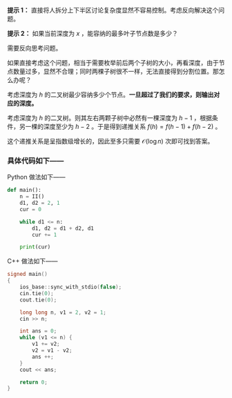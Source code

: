 **提示 1：** 直接将人拆分上下半区讨论复杂度显然不容易控制。考虑反向解决这个问题。

**提示 2：** 如果当前深度为 $x$ ，能容纳的最多叶子节点数是多少？

需要反向思考问题。

如果直接考虑这个问题，相当于需要枚举前后两个子树的大小，再看深度，由于节点数量过多，显然不合理；同时两棵子树很不一样，无法直接得到分割位置。那怎么办呢？

考虑深度为 $h$ 的二叉树最少容纳多少个节点。**一旦超过了我们的要求，则输出对应的深度。**

考虑深度为 $h$ 的二叉树。则其左右两颗子树中必然有一棵深度为 $h-1$ ，根据条件，另一棵的深度至少为 $h-2$ 。于是得到递推关系 $f(h)=f(h-1)+f(h-2)$ 。

这个递推关系是呈指数级增长的，因此至多只需要 $\mathcal{O}(\log n)$ 次即可找到答案。

### 具体代码如下——

Python 做法如下——

```Python []
def main():
    n = II()
    d1, d2 = 2, 1
    cur = 0

    while d1 <= n:
        d1, d2 = d1 + d2, d1
        cur += 1

    print(cur)
```

C++ 做法如下——

```cpp []
signed main()
{
    ios_base::sync_with_stdio(false);
    cin.tie(0);
    cout.tie(0);

    long long n, v1 = 2, v2 = 1;
    cin >> n;

    int ans = 0;
    while (v1 <= n) {
        v1 += v2;
        v2 = v1 - v2;
        ans ++;
    }
    cout << ans;

    return 0;
}
```
